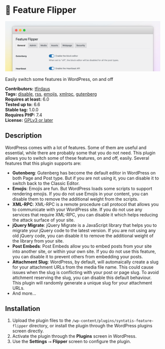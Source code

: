 # 🚦 Feature Flipper

![Banner](.wporg/banner-1544x500.png)

Easily switch some features in WordPress, on and off
  
**Contributors:** [tfirdaus](http://profiles.wordpress.org/tfirdaus)  
**Tags:** [disable](http://wordpress.org/plugins/tags/disable), [rss](http://wordpress.org/plugins/tags/rss), [emojis](http://wordpress.org/plugins/tags/emojis), [xmlrpc](http://wordpress.org/plugins/tags/xmlrpc), [gutenberg](http://wordpress.org/plugins/tags/gutenberg)  
**Requires at least:** 6.0  
**Tested up to:** 6.6  
**Stable tag:** 1.0.0  
**Requires PHP:** 7.4  
**License:** [GPLv3 or later](https://www.gnu.org/licenses/gpl-3.0.html)  

## Description

WordPress comes with a lot of features. Some of them are useful and essential, while there are probably some that you do not need. This plugin allows you to switch some of these features, on and off, easily. Several features that this plugin supports are:

- **Gutenberg**: Gutenberg has become the default editor in WordPress on both Page and Post type. But if you are not using it, you can disable it to switch back to the Classic Editor.
- **Emojis**: Emojis are fun. But WordPress loads some scripts to support rendering emojis. If you do not use Emojis in your content, you can disable them to remove the additional weight from the scripts.
- **XML-RPC**: XML-RPC is a remote procedure call protocol that allows you to communicate with your WordPress site. If you do not use any services that require XML-RPC, you can disable it which helps reducing the attack surface of your site.
- **jQuery Migrate**: jQuery Migrate is a JavaScript library that helps you to migrate your jQuery code to the latest version. If you are not using any old jQuery code, you can disable it to remove the additional weight of the library from your site.
- **Post Embeds**: Post Embeds allow you to embed posts from your site into another site, or within your own site. If you do not use this feature, you can disable it to prevent others from embedding your posts.
- **Attachment Slug**: WordPress, by default, will automaically create a slug for your attachment URLs from the media file name. This could cause issues when the slug is conflicting with your post or page slug. To avoid attchment reserving the slug, you can disable this default behaviour. This plugin will randomly generate a unique slug for your attachment URLs.
- And more...

## Installation

1. Upload the plugin files to the `/wp-content/plugins/syntatis-feature-flipper` directory, or install the plugin through the WordPress plugins screen directly.
2. Activate the plugin through the **Plugins** screen in WordPress.
3. Use the **Settings** ⭢ **Flipper** screen to configure the plugin.
